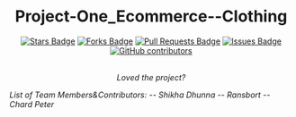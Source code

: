 <h1 align="center">Project-One_Ecommerce--Clothing</h1>
<p align="center"><i></i></p>
<div align="center">
  <a href="https://github.com/ChardPeterz/Project-One_Ecommerce--Clothing/stargazers"><img src="https://img.shields.io/github/stars/ChardPeterz/Project-One_Ecommerce--Clothing" alt="Stars Badge"/></a>
<a href="https://github.com/ChardPeterz/Project-One_Ecommerce--Clothing/network/members"><img src="https://img.shields.io/github/forks/ChardPeterz/Project-One_Ecommerce--Clothing" alt="Forks Badge"/></a>
<a href="https://github.com/ChardPeterz/Project-One_Ecommerce--Clothing/pulls"><img src="https://img.shields.io/github/issues-pr/ChardPeterz/Project-One_Ecommerce--Clothing" alt="Pull Requests Badge"/></a>
<a href="https://github.com/ChardPeterz/Project-One_Ecommerce--Clothing/issues"><img src="https://img.shields.io/github/issues/ChardPeterz/Project-One_Ecommerce--Clothing" alt="Issues Badge"/></a>
<a href="https://github.com/ChardPeterz/Project-One_Ecommerce--Clothing/graphs/contributors"><img alt="GitHub contributors" src="https://img.shields.io/github/contributors/ChardPeterz/Project-One_Ecommerce--Clothing?color=2b9348"></a>

</div>
<br>
<p align="center"><i>Loved the project? 
<br>
<p align="left">List of Team Members&Contributors:
-- Shikha Dhunna
-- Ransbort
-- Chard Peter

